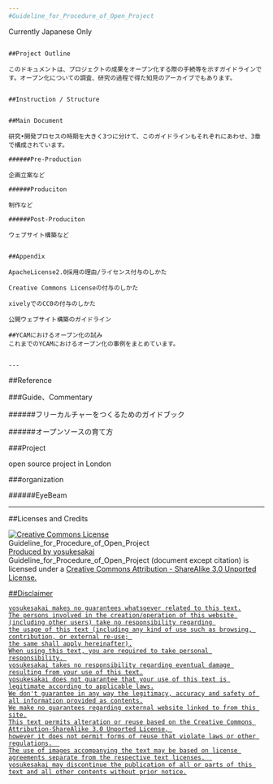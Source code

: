```yaml
---
#Guideline_for_Procedure_of_Open_Project
```
Currently Japanese Only
```

##Project Outline

このドキュメントは、プロジェクトの成果をオープン化する際の手続等を示すガイドラインです。オープン化についての調査、研究の過程で得た知見のアーカイブでもあります。


##Instruction / Structure


##Main Document

研究•開発プロセスの時期を大きく3つに分けて、このガイドラインもそれぞれにあわせ、3章で構成されています。

######Pre-Production

企画立案など

######Produciton

制作など

######Post-Produciton

ウェブサイト構築など


##Appendix

ApacheLicense2.0採用の理由/ライセンス付与のしかた

Creative Commons Licenseの付与のしかた

xivelyでのCC0の付与のしかた  
    
公開ウェブサイト構築のガイドライン

##YCAMにおけるオープン化の試み
これまでのYCAMにおけるオープン化の事例をまとめています。


---   
```

##Reference


###Guide、Commentary


######フリーカルチャーをつくるためのガイドブック

######オープンソースの育て方






###Project

open source project in London



###organization

######EyeBeam





---
##Licenses and Credits  

<a rel="license" href="http://creativecommons.org/licenses/by-sa/3.0/"><img alt="Creative Commons License" style="border-width:0" src="http://i.creativecommons.org/l/by-sa/3.0/88x31.png" /></a><br /> 
<span xmlns:dct="http://purl.org/dc/terms/" href="http://purl.org/dc/dcmitype/Text" property="dct:title" rel="dct:type">Guideline_for_Procedure_of_Open_Project</span><a xmlns:cc="http://creativecommons.org/ns#" href="https://github.com/yosukesakai/Guideline_for_Procedure_of_Open_Project" property="cc:attributionName" rel="cc:attributionURL">  
Produced by yosukesakai<br /></a>
Guideline_for_Procedure_of_Open_Project (document except citation) is licensed under a <a rel="license" href="http://creativecommons.org/licenses/by-sa/3.0/">Creative Commons Attribution - ShareAlike 3.0 Unported License.<br />



##Disclaimer
```
yosukesakai makes no guarantees whatsoever related to this text.
The persons involved in the creation/operation of this website (including other users) take no responsibility regarding 
the usage of this text (including any kind of use such as browsing, contribution, or external re-use; 
the same shall apply hereinafter).
When using this text, you are required to take personal responsibility. 
yosukesakai takes no responsibility regarding eventual damage resulting from your use of this text.
yosukesakai does not guarantee that your use of this text is legitimate according to applicable laws.
We don't guarantee in any way the legitimacy, accuracy and safety of all information provided as contents.
We make no guarantees regarding external website linked to from this site.
This text permits alteration or reuse based on the Creative Commons Attribution-ShareAlike 3.0 Unported License, 
however it does not permit forms of reuse that violate laws or other regulations.  
The use of images accompanying the text may be based on license agreements separate from the respective text licenses.  
yosukesakai may discontinue the publication of all or parts of this text and all other contents without prior notice.
```



